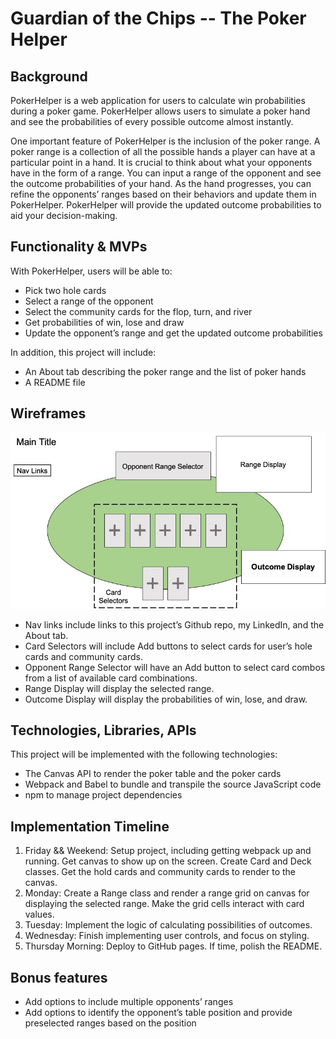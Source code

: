 # Guardian of the Chips -- The Poker Helper

## Background

PokerHelper is a web application for users to calculate win probabilities during a poker game. PokerHelper allows users to simulate a poker hand and see the probabilities of every possible outcome almost instantly. 

One important feature of PokerHelper is the inclusion of the poker range. A poker range is a collection of all the possible hands a player can have at a particular point in a hand. It is crucial to think about what your opponents have in the form of a range. You can input a range of the opponent and see the outcome probabilities of your hand. As the hand progresses, you can refine the opponents’ ranges based on their behaviors and update them in PokerHelper. PokerHelper will provide the updated outcome probabilities to aid your decision-making.



## Functionality & MVPs

With PokerHelper, users will be able to:
* Pick two hole cards
* Select a range of the opponent
* Select the community cards for the flop, turn, and river
* Get probabilities of win, lose and draw
* Update the opponent’s range and get the updated outcome probabilities

In addition, this project will include:
* An About tab describing the poker range and the list of poker hands
* A README file



## Wireframes

![wireframes](/assets/images/Poker-Helper%20Wireframes.jpg)

* Nav links include links to this project’s Github repo, my LinkedIn, and the About tab.
* Card Selectors will include Add buttons to select cards for user’s hole cards and community cards.
* Opponent Range Selector will have an Add button to select card combos from a list of available card combinations.
* Range Display will display the selected range.
* Outcome Display will display the probabilities of win, lose, and draw.



## Technologies, Libraries, APIs
This project will be implemented with the following technologies:
* The Canvas API to render the poker table and the poker cards
* Webpack and Babel to bundle and transpile the source JavaScript code
* npm to manage project dependencies



## Implementation Timeline

1. Friday && Weekend: Setup project, including getting webpack up and running. Get canvas to show up on the screen. Create Card and Deck classes. Get the hold cards and community cards to render to the canvas.
2. Monday: Create a Range class and render a range grid on canvas for displaying the selected range. Make the grid cells interact with card values.
3. Tuesday: Implement the logic of calculating possibilities of outcomes.
4. Wednesday: Finish implementing user controls, and focus on styling. 
5. Thursday Morning: Deploy to GitHub pages. If time, polish the README.



## Bonus features
* Add options to include multiple opponents’ ranges
* Add options to identify the opponent’s table position and provide preselected ranges based on the position
